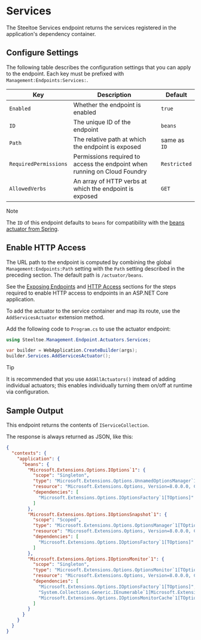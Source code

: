 # Services

The Steeltoe Services endpoint returns the services registered in the application's dependency container.

## Configure Settings

The following table describes the configuration settings that you can apply to the endpoint.
Each key must be prefixed with `Management:Endpoints:Services:`.

| Key | Description | Default |
| --- | ----------- | ------- |
| `Enabled` | Whether the endpoint is enabled | `true` |
| `ID` | The unique ID of the endpoint | `beans` |
| `Path` | The relative path at which the endpoint is exposed | same as `ID` |
| `RequiredPermissions` | Permissions required to access the endpoint when running on Cloud Foundry | `Restricted` |
| `AllowedVerbs` | An array of HTTP verbs at which the endpoint is exposed | `GET` |

> [!NOTE]
> The `ID` of this endpoint defaults to `beans` for compatibility with the [beans actuator from Spring](https://docs.spring.io/spring-boot/api/rest/actuator/beans.html).

## Enable HTTP Access

The URL path to the endpoint is computed by combining the global `Management:Endpoints:Path` setting with the `Path` setting described in the preceding section.
The default path is `/actuator/beans`.

See the [Exposing Endpoints](./using-endpoints.md#exposing-endpoints) and [HTTP Access](./using-endpoints.md#http-access) sections for the steps required to enable HTTP access to endpoints in an ASP.NET Core application.

To add the actuator to the service container and map its route, use the `AddServicesActuator` extension method.

Add the following code to `Program.cs` to use the actuator endpoint:

```csharp
using Steeltoe.Management.Endpoint.Actuators.Services;

var builder = WebApplication.CreateBuilder(args);
builder.Services.AddServicesActuator();
```

> [!TIP]
> It is recommended that you use `AddAllActuators()` instead of adding individual actuators;
> this enables individually turning them on/off at runtime via configuration.

## Sample Output

This endpoint returns the contents of `IServiceCollection`.

The response is always returned as JSON, like this:

```json
{
  "contexts": {
    "application": {
      "beans": {
        "Microsoft.Extensions.Options.IOptions`1": {
          "scope": "Singleton",
          "type": "Microsoft.Extensions.Options.UnnamedOptionsManager`1[TOptions]",
          "resource": "Microsoft.Extensions.Options, Version=8.0.0.0, Culture=neutral, PublicKeyToken=adb9793829ddae60",
          "dependencies": [
            "Microsoft.Extensions.Options.IOptionsFactory`1[TOptions]"
          ]
        },
        "Microsoft.Extensions.Options.IOptionsSnapshot`1": {
          "scope": "Scoped",
          "type": "Microsoft.Extensions.Options.OptionsManager`1[TOptions]",
          "resource": "Microsoft.Extensions.Options, Version=8.0.0.0, Culture=neutral, PublicKeyToken=adb9793829ddae60",
          "dependencies": [
            "Microsoft.Extensions.Options.IOptionsFactory`1[TOptions]"
          ]
        },
        "Microsoft.Extensions.Options.IOptionsMonitor`1": {
          "scope": "Singleton",
          "type": "Microsoft.Extensions.Options.OptionsMonitor`1[TOptions]",
          "resource": "Microsoft.Extensions.Options, Version=8.0.0.0, Culture=neutral, PublicKeyToken=adb9793829ddae60",
          "dependencies": [
            "Microsoft.Extensions.Options.IOptionsFactory`1[TOptions]",
            "System.Collections.Generic.IEnumerable`1[Microsoft.Extensions.Options.IOptionsChangeTokenSource`1[TOptions]]",
            "Microsoft.Extensions.Options.IOptionsMonitorCache`1[TOptions]"
          ]
        }
      }
    }
  }
}
```
